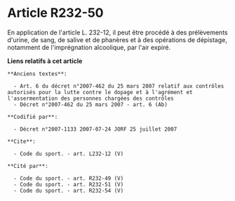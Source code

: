 # Article R232-50

En application de l'article L. 232-12, il peut être procédé à des prélèvements d'urine, de sang, de salive et de phanères et
à des opérations de dépistage, notamment de l'imprégnation alcoolique, par l'air expiré.

**Liens relatifs à cet article**

	**Anciens textes**:

	  - Art. 6 du décret n°2007-462 du 25 mars 2007 relatif aux contrôles autorisés pour la lutte contre le dopage et à l'agrément et l'assermentation des personnes chargées des contrôles
	  - Décret n°2007-462 du 25 mars 2007 - art. 6 (Ab)

	**Codifié par**:

	  - Décret n°2007-1133 2007-07-24 JORF 25 juillet 2007

	**Cite**:

	  - Code du sport. - art. L232-12 (V)

	**Cité par**:

	  - Code du sport. - art. R232-49 (V)
	  - Code du sport. - art. R232-51 (V)
	  - Code du sport. - art. R232-54 (V)
